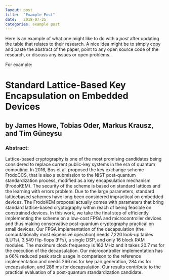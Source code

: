 ```yaml
---
layout: post
title:  "Example Post"
date:   2018-07-25
categories: example post
---
```


Here is an example of what one might like to do with a _post_ after updating the table that relates to their research. A nice idea might be to simply copy and paste the abstract of the paper, point to any open source code of the research, or discuss any issues or open problems.

For example:

# Standard Lattice-Based Key Encapsulation on Embedded Devices
## by James Howe, Tobias Oder, Markus Krausz, and Tim Güneysu

### Abstract:

Lattice-based cryptography is one of the most promising candidates being
considered to replace current public-key systems in the era of quantum computing. In
2016, Bos et al. proposed the key exchange scheme FrodoCCS, that is also a submission
to the NIST post-quantum standardization process, modified as a key encapsulation
mechanism (FrodoKEM). The security of the scheme is based on standard lattices
and the learning with errors problem. Due to the large parameters, standard latticebased
schemes have long been considered impractical on embedded devices. The
FrodoKEM proposal actually comes with parameters that bring standard lattice-based
cryptography within reach of being feasible on constrained devices. In this work, we
take the final step of efficiently implementing the scheme on a low-cost FPGA and
microcontroller devices and thus making conservative post-quantum cryptography
practical on small devices. Our FPGA implementation of the decapsulation (the
computationally most expensive operation) needs 7,220 look-up tables (LUTs), 3,549
flip-flops (FFs), a single DSP, and only 16 block RAM modules. The maximum clock
frequency is 162 MHz and it takes 20.7 ms for the execution of the decapsulation. Our
microcontroller implementation has a 66% reduced peak stack usage in comparison
to the reference implementation and needs 266 ms for key pair generation, 284 ms for
encapsulation, and 286 ms for decapsulation. Our results contribute to the practical
evaluation of a post-quantum standardization candidate.

[https://eprint.iacr.org/2018/686.pdf]: https://eprint.iacr.org/2018/686.pdf


